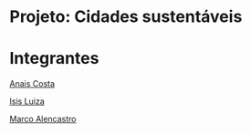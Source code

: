 # Projeto: Cidades sustentáveis




# Integrantes

[Anais Costa](https://github.com/AnaisKur)

[Isis Luiza](https://github.com/Isludel)

[Marco Alencastro](https://github.com/Marco87)
